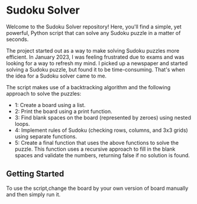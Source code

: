 # Sudoku Solver

Welcome to the Sudoku Solver repository! Here, you'll find a simple, yet powerful, Python script that can solve any Sudoku puzzle in a matter of seconds.

The project started out as a way to make solving Sudoku puzzles more efficient. In January 2023, I was feeling frustrated due to exams and was looking for a way to refresh my mind. I picked up a newspaper and started solving a Sudoku puzzle, but found it to be time-consuming. That's when the idea for a Sudoku solver came to me.

The script makes use of a backtracking algorithm and the following approach to solve the puzzles:
- 1: Create a board using a list.
- 2: Print the board using a print function.
- 3: Find blank spaces on the board (represented by zeroes) using nested loops.
- 4: Implement rules of Sudoku (checking rows, columns, and 3x3 grids) using separate functions.
- 5: Create a final function that uses the above functions to solve the puzzle. This function uses a recursive approach to fill in the blank spaces and validate the            numbers, returning false if no solution is found.

## Getting Started

To use the script,change the board by your own version of board manually and then simply run it.


